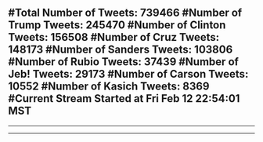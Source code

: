 #Total Number of Tweets: 739466 
#Number of Trump Tweets: 245470
#Number of Clinton Tweets: 156508
#Number of Cruz Tweets: 148173
#Number of Sanders Tweets: 103806
#Number of Rubio Tweets: 37439
#Number of Jeb! Tweets: 29173
#Number of Carson Tweets: 10552
#Number of Kasich Tweets: 8369
#Current Stream Started at Fri Feb 12 22:54:01 MST
---
---
---
